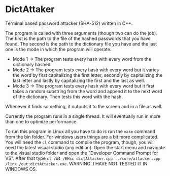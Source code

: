 # DictAttaker

Terminal based password attacker (SHA-512) written in C++.

The program is called with three arguments (though two can do the job). The first is the path to the file of the hashed passwords that you have found. The second is the path to the dictionary file you have and the last one is the mode in which the program will operate.

- Mode 1 -> The program tests every hash with every word from the dictionary hashed.
- Mode 2 -> The program tests every hash with every word but it varies the word by first capitalizing the first letter, secondly by capitalizing the last letter and lastly by capitalizing the first and the last as well.
- Mode 3 -> The program tests every hash with every word but it first takes a random substring from the word and append it to the next word of the dictionary. Then tests this word with the hash.

Whenever it finds something, it outputs it to the screen and in a file as well.

Currently the program runs in a single thread. It will eventually run in more than one to optimize performance.

To run this program in Linux all you have to do is run the `make` command from the bin folder. For windows users things are a bit more complicated. You will need the `cl` command to compile the program, though, you will need the latest visual studio (any edition). Open the start menu and navigate to the visual studio folder and open the "Developer Command Prompt for VS". After that type `cl /W4 /EHsc dictAttacker.cpp ../core/attacker.cpp /link /out:dictAttacker.exe`. WARNING. I HAVE NOT TESTED IT IN WINDOWS OS.
